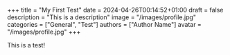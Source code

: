 +++
title = "My First Test"
date = 2024-04-26T00:14:52+01:00
draft = false
description = "This is a description"
image = "/images/profile.jpg"
categories = ["General", "Test"]
authors = ["Author Name"]
avatar = "/images/profile.jpg"
+++

This is a test!
